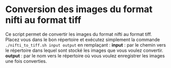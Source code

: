 
# Conversion des images du format nifti au format tiff
Ce script permet de convertir les images du format nifti au format tiff.
Placez vous dans le bon répertoire et exécutez simplement la commande ``./nifti_to_tiff.sh input output`` en remplaçant :
**input** : par le chemin vers le répertoire dans lequel sont stocké les images que vous voulez convertir.
**output** : par le nom vers le répertoire où vous voulez enregistrer les images une fois converties.
